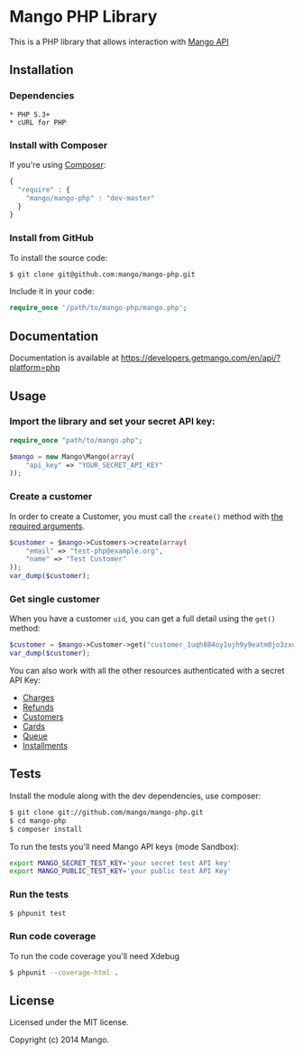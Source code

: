 # Mango PHP Library

This is a PHP library that allows interaction with [Mango API](https://developers.getmango.com/en/api/?platform=php)

## Installation

### Dependencies

    * PHP 5.3+
    * cURL for PHP

### Install with Composer

If you're using [Composer](https://github.com/composer/composer):

```javascript
{
  "require" : {
    "mango/mango-php" : "dev-master"
  }
}
```

### Install from GitHub

To install the source code:

```bash
$ git clone git@github.com:mango/mango-php.git
```

Include it in your code:

```php
require_once '/path/to/mango-php/mango.php';
```

## Documentation
Documentation is available at https://developers.getmango.com/en/api/?platform=php

## Usage

### Import the library and set your secret API key:
```php
require_once "path/to/mango.php";

$mango = new Mango\Mango(array(
    "api_key" => "YOUR_SECRET_API_KEY"
));
```

### Create a customer
In order to create a Customer, you must call the `create()` method with [the required arguments](https://developers.getmango.com/en/api/charges/?platform=php#arguments).

```php
$customer = $mango->Customers->create(array(
    "email" => "test-php@example.org",
    "name" => "Test Customer"
));
var_dump($customer);
```

### Get single customer
When you have a customer `uid`, you can get a full detail using the `get()` method:

```php
$customer = $mango->Customer->get("customer_1uqh884oy1ujh9y9eatm0jo3zxu0rm2s");
var_dump($customer);
```

You can also work with all the other resources authenticated with a secret API Key:
- [Charges](https://developers.getmango.com/en/api/charges/?platform=php)
- [Refunds](https://developers.getmango.com/en/api/refunds/?platform=php)
- [Customers](https://developers.getmango.com/en/api/customers/?platform=php)
- [Cards](https://developers.getmango.com/en/api/cards/?platform=php)
- [Queue](https://developers.getmango.com/en/api/queue/?platform=php)
- [Installments](https://developers.getmango.com/en/api/installments/?platform=php)

## Tests

Install the module along with the dev dependencies, use composer:
```bash
$ git clone git://github.com/mango/mango-php.git
$ cd mango-php
$ composer install
```

To run the tests you'll need Mango API keys (mode Sandbox):
```bash
export MANGO_SECRET_TEST_KEY='your secret test API key'
export MANGO_PUBLIC_TEST_KEY='your public test API Key'
```

### Run the tests
```bash
$ phpunit test
```

### Run code coverage
To run the code coverage you'll need Xdebug

```bash
$ phpunit --coverage-html .
```

## License
Licensed under the MIT license.

Copyright (c) 2014 Mango.

